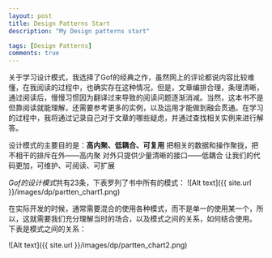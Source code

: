 ```yaml
---
layout: post
title: Design Patterns Start
description: "My Design patterns start"

tags: [Design Patterns]
comments: true
---
```


关于学习设计模式，我选择了Gof的经典之作，虽然网上的评论都说内容比较难懂，在我阅读的过程中，也确实存在这种情况，但是，文章编排合理，条理清晰，通过阅读后，慢慢习惯因为翻译过来导致的阅读问题逐渐消减。当然，这本书不是但靠阅读就能理解，还需要参考更多的实例，以及运用才能做到融会贯通。在学习的过程中，我将通过记录自己对于文章的哪些疑虑，并通过查找相关实例来进行解答。


设计模式的主要目的是：**高内聚、低耦合、可复用**
把相关的数据和操作聚拢，把不相干的排斥在外——高内聚
对外只提供少量清晰的接口——低耦合
让我们的代码更加，可维护、可阅读、可扩展

*Gof的设计模式*共有23条，下表罗列了书中所有的模式：
![Alt text]({{ site.url }}/images/dp/partten_chart1.png)

在实际开发的时候，通常需要混合的使用各种模式，而不是单一的使用某一个，所以，这就需要我们充分理解当时的场合，以及模式之间的关系，如何结合使用。
下表是模式之间的关系：

![Alt text]({{ site.url }}/images/dp/partten_chart2.png)
